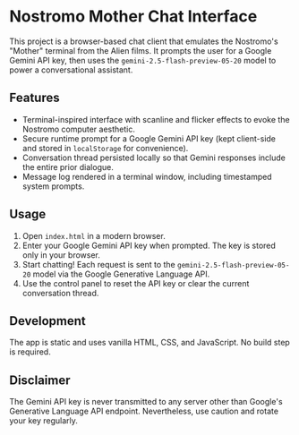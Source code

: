 # Nostromo Mother Chat Interface

This project is a browser-based chat client that emulates the Nostromo's "Mother" terminal from the Alien films. It prompts the user for a Google Gemini API key, then uses the `gemini-2.5-flash-preview-05-20` model to power a conversational assistant.

## Features
- Terminal-inspired interface with scanline and flicker effects to evoke the Nostromo computer aesthetic.
- Secure runtime prompt for a Google Gemini API key (kept client-side and stored in `localStorage` for convenience).
- Conversation thread persisted locally so that Gemini responses include the entire prior dialogue.
- Message log rendered in a terminal window, including timestamped system prompts.

## Usage
1. Open `index.html` in a modern browser.
2. Enter your Google Gemini API key when prompted. The key is stored only in your browser.
3. Start chatting! Each request is sent to the `gemini-2.5-flash-preview-05-20` model via the Google Generative Language API.
4. Use the control panel to reset the API key or clear the current conversation thread.

## Development
The app is static and uses vanilla HTML, CSS, and JavaScript. No build step is required.

## Disclaimer
The Gemini API key is never transmitted to any server other than Google's Generative Language API endpoint. Nevertheless, use caution and rotate your key regularly.

